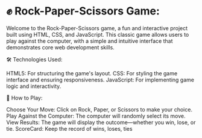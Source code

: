 # ✊ Rock-Paper-Scissors Game:

 Welcome to the Rock-Paper-Scissors game, a fun and interactive project built using HTML, CSS, and JavaScript. This classic game allows users to play against the computer, with a simple and intuitive interface that demonstrates core web development skills.

🛠️ Technologies Used:

HTML5: For structuring the game's layout.
CSS: For styling the game interface and ensuring responsiveness.
JavaScript: For implementing game logic and interactivity.

📜 How to Play:

Choose Your Move: Click on Rock, Paper, or Scissors to make your choice.
Play Against the Computer: The computer will randomly select its move.
View Results: The game will display the outcome—whether you win, lose, or tie.
ScoreCard: Keep the record of wins, loses, ties
